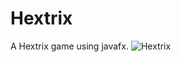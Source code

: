 # Hextrix
A Hextrix game using javafx.
![Hextrix](https://github.com/sobhan0011/Hextrix/assets/85999439/c2e5f11f-6d18-44e5-9b8e-dea068511c50)
